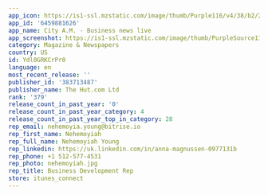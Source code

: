 ```yaml
---
app_icon: https://is1-ssl.mzstatic.com/image/thumb/Purple116/v4/38/b2/24/38b22402-7595-a1c6-1a41-f8fa4c33ede9/AppIcon-0-1x_U007epad-85-220.png/1024x1024bb.png
app_id: '6459881626'
app_name: City A.M. - Business news live
app_screenshot: https://is1-ssl.mzstatic.com/image/thumb/PurpleSource116/v4/fd/2f/b2/fd2fb2eb-7b21-bc89-8777-8da9880a703a/b9b7fd05-c0be-44c2-bd8f-9ed85789b5df_finance-news-at-your-fingertips.png/1284x2778bb.png
category: Magazine & Newspapers
country: US
id: Ydl0GRKCrPr0
language: en
most_recent_release: ''
publisher_id: '383713487'
publisher_name: The Hut.com Ltd
rank: '379'
release_count_in_past_year: '0'
release_count_in_past_year_category: 4
release_count_in_past_year_top_in_category: 28
rep_email: nehemoyia.young@bitrise.io
rep_first_name: Nehemoyiah
rep_full_name: Nehemoyiah Young
rep_linkedin: https://uk.linkedin.com/in/anna-magnussen-0977131b
rep_phone: +1 512-577-4531
rep_photo: nehemoyiah.jpg
rep_title: Business Development Rep
store: itunes_connect
---
```

